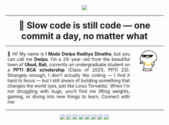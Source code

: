 <p align="center">
  <img 
    src="https://readme-typing-svg.herokuapp.com?font=Fira+Code&weight=500&size=50&pause=1000&color=166408FF&center=true&vCenter=true&width=900&lines=Hello+guys;My+name+is+Dwipa+or+Powcode;Welcome+to+my+github+profile" 
  />
</p>

---

<p align="center">
  
  
<p align="center">
  <span style="font-size:28px; font-weight:bold;">
    🐢 Slow code is still code — one commit a day, no matter what
  </span>
</p>

<table width="100%" border="0" cellspacing="0" cellpadding="0">
  <tr>
    <td width="80%" valign="top">
      <p align="justify">
        👋 Hi! My name is <strong>I Made Dwipa Raditya Dinatha</strong>, but you can call me <strong>Dwipa</strong>. I’m a 19-year-old from the beautiful town of <strong>Ubud, Bali</strong>, currently an undergraduate student on a <strong>PPTI BCA scholarship</strong> (Class of 2025, PPTI 23). Strangely enough, I don't actually like coding — I find it hard to focus — but I still dream of building something that changes the world (yes, just like Linus Torvalds). When I'm not struggling with bugs, you’ll find me lifting weights, gaming, or diving into new things to learn. Connect with me:
      </p>
    </td>
    <td width="20%" align="center" valign="top">
      <img src="img/pentol1.png" width="100%">
    </td>
  </tr>
</table>

<p align="center">
  <img src="https://img.shields.io/badge/Medium-12100E?style=for-the-badge&logo=medium&logoColor=white">
  <img src="https://img.shields.io/badge/Facebook-1877F2?style=for-the-badge&logo=facebook&logoColor=white">
  <img src="https://img.shields.io/badge/TikTok-000000?style=for-the-badge&logo=tiktok&logoColor=white">
  <img src="https://img.shields.io/badge/X-000000?style=for-the-badge&logo=x&logoColor=white">
  <img src="https://img.shields.io/badge/Instagram-E4405F?style=for-the-badge&logo=instagram&logoColor=white">
  <img src="https://img.shields.io/badge/WhatsApp-25D366?style=for-the-badge&logo=WhatsApp&logoColor=white">
  <img src="https://img.shields.io/badge/LinkedIn-0077B5?style=for-the-badge&logo=linkedin&logoColor=white">
  <img src="https://img.shields.io/badge/YouTube-FF0000?style=for-the-badge&logo=youtube&logoColor=white">
</p>
